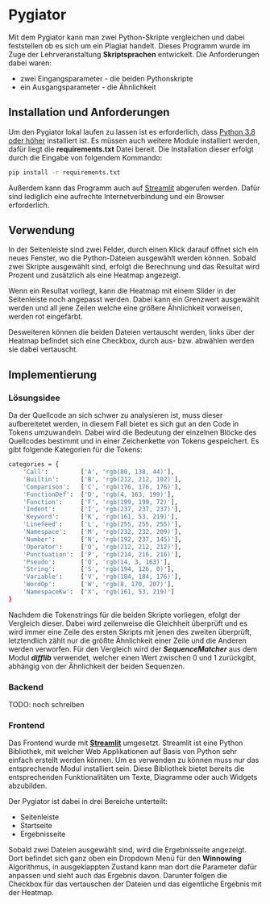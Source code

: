 # Pygiator

Mit dem Pygiator kann man zwei Python-Skripte vergleichen und dabei feststellen ob es sich um ein Plagiat handelt. Dieses Programm wurde im Zuge der Lehrveranstaltung **Skriptsprachen** entwickelt. Die Anforderungen dabei waren:

+ zwei Eingangsparameter - die beiden Pythonskripte
+ ein Ausgangsparameter - die Ähnlichkeit

## Installation und Anforderungen

Um den Pygiator lokal laufen zu lassen ist es erforderlich, dass [Python 3.8 oder höher](https://www.python.org/)  installiert ist. Es müssen auch weitere Module installiert werden, dafür liegt die **requirements.txt** Datei bereit. Die Installation dieser erfolgt durch die Eingabe von folgendem Kommando:

```bash
pip install -r requirements.txt
```

Außerdem kann das Programm auch auf [Streamlit](https://share.streamlit.io/qtr1ck/plagiat_scanner/main) abgerufen werden. Dafür sind lediglich eine aufrechte Internetverbindung und ein Browser erforderlich.

## Verwendung

In der Seitenleiste sind zwei Felder, durch einen Klick darauf öffnet sich ein neues Fenster, wo die Python-Dateien ausgewählt werden können. Sobald zwei Skripte ausgewählt sind, erfolgt die Berechnung und das Resultat wird Prozent und zusätzlich als eine Heatmap angezeigt.

Wenn ein Resultat vorliegt, kann die Heatmap mit einem Slider in der Seitenleiste noch angepasst werden. Dabei kann ein Grenzwert ausgewählt werden und all jene Zeilen welche eine größere Ähnlichkeit vorweisen, werden rot eingefärbt.

Desweiteren können die beiden Dateien vertauscht werden, links über der Heatmap befindet sich eine Checkbox, durch aus- bzw. abwählen werden sie dabei vertauscht.

## Implementierung

### Lösungsidee

Da der Quellcode an sich schwer zu analysieren ist, muss dieser aufbereitetet werden, in diesem Fall bietet es sich gut an den Code in Tokens umzuwandeln. Dabei wird die Bedeutung der einzelnen Blöcke des Quellcodes bestimmt und in einer Zeichenkette von Tokens gespeichert. Es gibt folgende Kategorien für die Tokens:

```bash
categories = {
    'Call':         ['A', 'rgb(80, 138, 44)'],
    'Builtin':      ['B', 'rgb(212, 212, 102)'],
    'Comparison':   ['C', 'rgb(176, 176, 176)'],
    'FunctionDef':  ['D', 'rgb(4, 163, 199)'],
    'Function':     ['F', 'rgb(199, 199, 72)'],
    'Indent':       ['I', 'rgb(237, 237, 237)'],
    'Keyword':      ['K', 'rgb(161, 53, 219)'],
    'Linefeed':     ['L', 'rgb(255, 255, 255)'],
    'Namespace':    ['M', 'rgb(232, 232, 209)'],
    'Number':       ['N', 'rgb(192, 237, 145)'],
    'Operator':     ['O', 'rgb(212, 212, 212)'],
    'Punctuation':  ['P', 'rgb(214, 216, 216)'],
    'Pseudo':       ['Q', 'rgb(14, 3, 163)'],
    'String':       ['S', 'rgb(194, 126, 0)'],
    'Variable':     ['V', 'rgb(184, 184, 176)'],
    'WordOp':       ['W', 'rgb(8, 170, 207)'],
    'NamespaceKw':  ['X', 'rgb(161, 53, 219)']
}
```

Nachdem die Tokenstrings für die beiden Skripte vorliegen, efolgt der Vergleich dieser. Dabei wird zeilenweise die Gleichheit überprüft und es wird immer eine Zeile des ersten Skripts mit jenen des zweiten überprüft, letztendlich zählt nur die größte Ähnlichkeit einer Zeile und die Anderen werden verworfen. Für den Vergleich wird der ***SequenceMatcher*** aus dem Modul ***difflib*** verwendet, welcher einen Wert zwischen 0 und 1 zurückgibt, abhängig von der Ähnlichkeit der beiden Sequenzen.

### Backend

TODO: noch schreiben

### Frontend

Das Frontend wurde mit [**Streamlit**](https://www.streamlit.io/) umgesetzt. Streamlit ist eine Python Bibliothek, mit welcher Web Applikationen auf Basis von Python sehr einfach erstellt werden können. Um es verwenden zu können muss nur das entsprechende Modul
installiert sein. Diese Bibliothek bietet bereits die entsprechenden Funktionalitäten um Texte, Diagramme oder auch Widgets abzubilden.

Der Pygiator ist dabei in drei Bereiche unterteilt:

+ Seitenleiste
+ Startseite
+ Ergebnisseite

Sobald zwei Dateien ausgewählt sind, wird die Ergebnisseite angezeigt. Dort befindet sich ganz oben ein Dropdown Menü für den **Winnowing** Algorithmus, in ausgeklappten Zustand kann man dort die Parameter dafür anpassen und sieht auch das Ergebnis davon.
Darunter folgen die Checkbox für das vertauschen der Dateien und das eigentliche Ergebnis mit der Heatmap.
